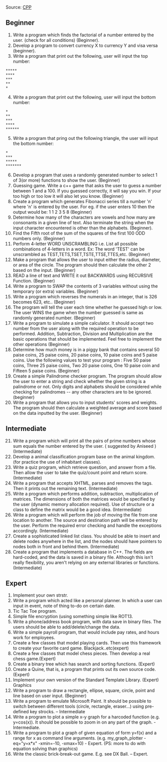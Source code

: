 Source: [CPP](https://www.cplusplus.com/forum/beginner/3473/)
## Beginner
1. Write a program which finds the factorial of a number entered by the user. (check for all conditions) (Beginner).
2. Develop a program to convert currency X to currency Y and visa versa (beginner).
3. Write a program that print out the following, user will input the top number:
```
*****
****
***
**
*
```
4. Write a program that print out the following, user will input the bottom number: 
```
*
**
***
****
******
```
5. Write a program that pring out the following triangle, the user will input the bottom number:
```
*
***
*****
*******
```
6. Develop a program that uses a randomly generated number to select 1 of 3(or more)
functions to show the user. (Beginner)
7. Guessing game. Write a c++ game that asks the user to guess a number between 1 and a 100. If you guessed correctly, it will say you win. If your too high or too low it will also let you know. (Beginner)
8. Create a program which generates Fibonacci series till a number 'n' where 'n' is entered by the user. For eg. if the user enters 10 then the output would be: 1 1 2 3 5 8 (Beginner)
9. Determine how many of the characters are vowels and how many are consonants in a given line of text. Also terminate the string when the input character encountered is other than the alphabets. (Beginner).
10. Find the Fifth root of the sum of the squares of the first 100 ODD numbers only. (Beginner)
11. Perform 4-letter WORD UNSCRAMBLING i.e. List all possible combinations of 4-letters in a word. Ex: The word 'TEST' can be unscrambled as TEST,TETS,TSET,TSTE,TTSE,TTES,etc. (Beginner)
12. Make a program that allows the user to input either the radius, diameter, or area of the circle. The program should then calculate the other 2 based on the input. (Beginner)
13. READ a line of text and WRITE it out BACKWARDS using RECURSIVE Function. (Beginner)
14. Write a program to SWAP the contents of 3 variables without using the temporary (or extra) variables. (Beginner)
15. Write a program which reverses the numerals in an integer, that is 326 becomes 623, etc.. (Beginner)
16. The program will tell the user each time whether he guessed high or low. The user WINS the game when the number guessed is same as randomly generated number. (Beginner)
17. Write a program to simulate a simple calculator. It should accept two number from the user along with the required operation to be performed. Addition, Subtraction, Division and Multiplication are the basic operations that should be implemented. Feel free to implement the other operations (Beginner)
18. Determine how much money is in a piggy bank that contains several 50 paise coins, 25 paise coins, 20 paise coins, 10 paise coins and 5 paise coins. Use the following values to test your program : Five 50 paise coins, Three 25 paise coins, Two 20 paise coins, One 10 paise coin and Fifteen 5 paise coins. (Beginner)
19. Create a simple Palindrome checker program. The program should allow the user to enter a string and check whether the given string is a palindrome or not. Only digits and alphabets should be considered while checking for palindromes -- any other characters are to be ignored. (beginner)
20. Write a program that allows you to input students' scores and weights. The program should then calculate a weighted average and score based on the data inputted by the user. (Beginner)
## Intermediate
21. Write a program which will print all the pairs of prime numbers whose sum equals the number entered by the user. ( suggested by Aniseed ) (Intermediate)
22. Develop a animal classification program base on the animal kingdom. (for practice the use of inhabitant classes).
23. Write a quiz program, which retrieve question, and answer from a file. Then allow the user to take the quiz/count point and return score. (Intermediate)
24. Write a program that accepts XHTML, parses and removes the tags. Then it prints out the remaining text. (Intermediate)
25. Write a program which performs addition, subtraction, multiplication of matrices. The dimensions of both the matrices would be specified by the user (dynamic memory allocation required). Use of structure or a class to define the matrix would be a good idea. (Intermediate)
26. Write a program which will perform the job of moving the file from one location to another. The source and destination path will be entered by the user. Perform the required error checking and handle the exceptions accordingly. (Intermediate)
27. Create a sophisticated linked list class. You should be able to insert and delete nodes anywhere in the list, and the nodes should have pointers to nodes both in front and behind them. (Intermediate)
28. Create a program that implements a database in C++. The fields are hard-coded, and the data is saved in a binary file. Although this isn't really flexibility, you aren't relying on any external libraries or functions. (Intermediate)
## Expert
1. Implement your own strstr.
2. Write a program which acted like a personal planner. In which a user can input in event, note of thing to-do on certain date.
3. Tic Tac Toe program.
4. Simple file encryption (using something simple like ROT13.
5. Write a phone/address book program, with data save in binary files. The users should be able to add/delete/change the data.
6. Write a simple payroll program, that would include pay rates, and hours work for employees.
7. Create a few classes that model playing cards. Then use this framework to create your favorite card game. Blackjack..etc(expert)
8. Create a few classes that model chess pieces. Then develop a real chess game.(Expert)
9. Create a binary tree which has search and sorting functions. (Expert)
10. Create a Quine, that is, a program that prints out its own source code. (Expert)
11. Implement your own version of the Standard Template Library. (Expert)
Graphics
1. Write a program to draw a rectangle, ellipse, square, circle, point and line based on user input. (Beginner)
2. Write a program to emulate Microsoft Paint. It should be possible to switch between different tools (circle, rectangle, eraser...) using pre-defined key strocks. – Intermediate
3. Write a program to plot a simple x-y graph for a harcoded function (e.g. y=cos(x)). It should be possible to zoom in on any part of the graph. - Intermediate.
4. Write a program to plot a graph of given equation of form y=f(x) and a range for x as command line arguments. (e.g. my_graph_plotter -eq="y=x*x" -xmin=-10, -xmax=10) - Expert. (PS: more to do with equation solving than graphics)
5. Write the classic brick-break-out game. E.g. see DX Ball. – Expert.

